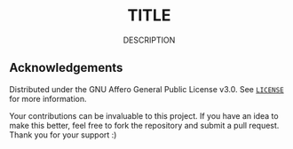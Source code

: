 <div align="center">
<h1 align="center">TITLE</h1>

<p align="center">
DESCRIPTION
</p>
</div>

## Acknowledgements

Distributed under the GNU Affero General Public License v3.0. See <a href="https://github.com/kunal-ma/TITLE/blob/main/LICENSE">`LICENSE`</a> for more information.

Your contributions can be invaluable to this project. If you have an idea to make this better, feel free to fork the repository and submit a pull request. Thank you for your support :)
